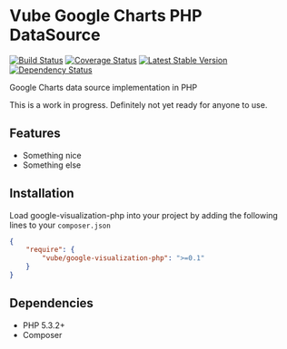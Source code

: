 Vube Google Charts PHP DataSource
=================================

[![Build Status](https://travis-ci.org/vube/google-visualization-php.png?branch=master)](https://travis-ci.org/vube/google-visualization-php)
[![Coverage Status](https://coveralls.io/repos/vube/google-visualization-php/badge.png?branch=master)](https://coveralls.io/r/vube/google-visualization-php?branch=master)
[![Latest Stable Version](https://poser.pugx.org/vube/google-visualization-php/v/stable.png)](https://packagist.org/packages/vube/google-visualization-php)
[![Dependency Status](https://www.versioneye.com/user/projects/52602758632bac40be00145c/badge.png)](https://www.versioneye.com/user/projects/52602758632bac40be00145c)

Google Charts data source implementation in PHP

This is a work in progress.  Definitely not yet ready for anyone to use.


Features
--------

- Something nice
- Something else


Installation
------------


Load google-visualization-php into your project by adding the following lines to your `composer.json`

``` json
{
    "require": {
        "vube/google-visualization-php": ">=0.1"
    }
}
```


Dependencies
------------

- PHP 5.3.2+
- Composer
